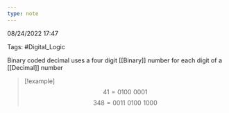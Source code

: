 ```yaml
---
type: note
---
```

08/24/2022 17:47

Tags: #Digital_Logic 

Binary coded decimal uses a four digit [[Binary]] number for each digit of a [[Decimal]] number

>[!example]
$$
41=0100\,\,0001
$$
$$
348=0011\,\,0100\,\,1000
$$

